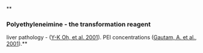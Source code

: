 
**

### Polyethyleneimine - the transformation reagent 

liver pathology - ([Y-K Oh, et al. 2001](https://www.nature.com/articles/3301516)). 
PEI  concentrations ([Gautam, A. et al., 2001](https://www.sciencedirect.com/science/article/pii/S1525001601903004#bib12)).**